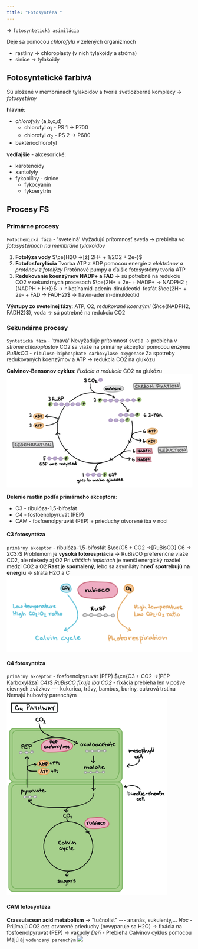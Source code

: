 ```yaml
---
title: "Fotosyntéza "
---
```


-> `fotosyntetická asimilácia`

Deje sa pomocou *chlorofylu* v zelených organizmoch
- rastliny -> chloroplasty (v nich tylakoidy a stróma)
- sinice -> tylakoidy

## Fotosyntetické farbivá
Sú uložené v membránach tylakoidov a tvoria svetlozberné komplexy -> *fotosystémy*

**hlavné**: 
- *chlorofyly* (**a**,b,c,d)
	- chlorofyl $\alpha{}_1$ - PS 1 -> P700
	- chlorofyl $\alpha{}_2$ - PS 2 -> P680
- baktériochlorofyl

**vedľajšie** - akcesorické:
- karotenoidy
- xantofyly
- fykobilíny - sinice
	- fykocyanín
	- fykoerytrín

## Procesy FS
### Primárne procesy
`Fotochemická fáza` - 'svetelná'
Vyžadujú prítomnosť svetla -> prebieha vo *fotosystémoch na membráne tylakoidov*

1. **Fotolýza vody**
	$\ce{H2O ->[ž] 2H+ + 1/2O2 + 2e-}$
2. **Fotofosforylácia**
	Tvorba ATP z ADP pomocou energie z *elektrónov a protónov z fotolýzy*
	Protónové pumpy a ďalšie fotosystémy tvoria ATP
3. **Redukovanie koenzýmov NADP+ a FAD** 
	-> sú potrebné na redukciu CO2 v sekunárnych procesoch
	$\ce{2H+ + 2e- + NADP+ -> NADPH2 ; (NADPH + H+)}$ -> nikotínamid-adenín-dinukleotid-fosfát
	$\ce{2H+ + 2e- + FAD -> FADH2}$ -> flavín-adenín-dinukleotid

**Výstupy zo svetelnej fázy**:
ATP, O2, *redukované koenzými* ($\ce{NADPH2, FADH2}$), voda
-> sú potrebné na redukciu CO2

### Sekundárne procesy
`Syntetická fáza` - 'tmavá'
Nevyžaduje prítomnosť svetla -> prebieha v *stróme chloroplastov*
CO2 sa viaže na primárny akceptor pomocou enzýmu *RuBisCO* - `ribulose-biphosphate carboxylase oxygenase`
Za spotreby redukovaných koenzýmov a ATP -> redukcia CO2 na glukózu

**Calvinov-Bensonov cyklus**:
*Fixácia a redukcia* CO2 na glukózu
![](attachments/calvin-cycle.png)

**Delenie rastlín podľa primárneho akceptora**:
- C3 - $\text{ribulóza-1,5-bifosfát}$ 
- C4 - $\text{fosfoenolpyruvát (PEP)}$
- CAM - $\text{fosfoenolpyruvát (PEP)}$ + prieduchy otvorené iba v noci

#### C3 fotosyntéza
`primárny akceptor` - $\text{ribulóza-1,5-bifosfát}$ 
$\ce{C5 + CO2 ->[RuBisCO] C6 -> 2C3}$
Problémom je **vysoká fotorespriácia** -> RuBisCO preferenčne viaže CO2, ale niekedy aj O2
Pri *väčších teplotách* je menší energický rozdiel medzi CO2 a O2
**Rast je spomalený**, lebo sa asymiláty **hneď spotrebujú na energiu** -> strata H2O a C
![](attachments/rubisco.png)

#### C4 fotosyntéza
`primárny akceptor` - $\text{fosfoenolpyruvát (PEP)}$
$\ce{C3 + CO2 ->[PEP Karboxyláza] C4}$
*RuBisCO fixuje iba CO2* - fixácia prebieha len v pošve cievnych zväzkov
--- kukurica, trávy, bambus, buriny, cukrová trstina
Nemajú hubovitý parenchým
![](attachments/c4-rastlina-pathway.png)

#### CAM fotosyntéza
**Crassulacean acid metabolism** -> "tučnolist"
--- ananás, sukulenty,...
*Noc* - Prijímajú CO2 cez otvorené prieduchy (nevyparuje sa H2O) -> fixácia na $\text{fosfoenolpyruvát (PEP)}$ -> vakuoly
*Deň* - Prebieha Calvinov cyklus pomocou 
Majú aj `vodenosný parenchým`
![](attachments/cam-fotosyntéza.png)


